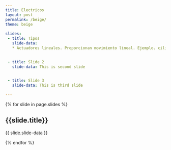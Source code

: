 ```yaml
---
title: Electricos
layout: post
permalink: /beige/
theme: beige
 
slides:
 - title: Tipos
   slide-data:
   * Actuadores lineales. Proporcionan movimiento lineal. Ejemplo. cilindros electricos * Actuadores rotativos. Generan movimiento rotacional. Ejemplo. servomotores * Actuadores de paso a paso. Permiten movimientos precisos en pasos discretos * Actuadores piezoelectricos. Utilizan materiales piezoeléctricos para generar movimiento al aplicar voltaje.

     
 - title: Slide 2
   slide-data: This is second slide

   
 - title: Slide 3
   slide-data: This is third slide

---
```


{% for slide in page.slides %}
                    
<section data-background="{% if slide.background %}{{slide.background}}{% else %}{{page.background}}{% endif %}"><h1>{{slide.title}}</h1>{{ slide.slide-data }}</section>
                    
{% endfor %}
    
